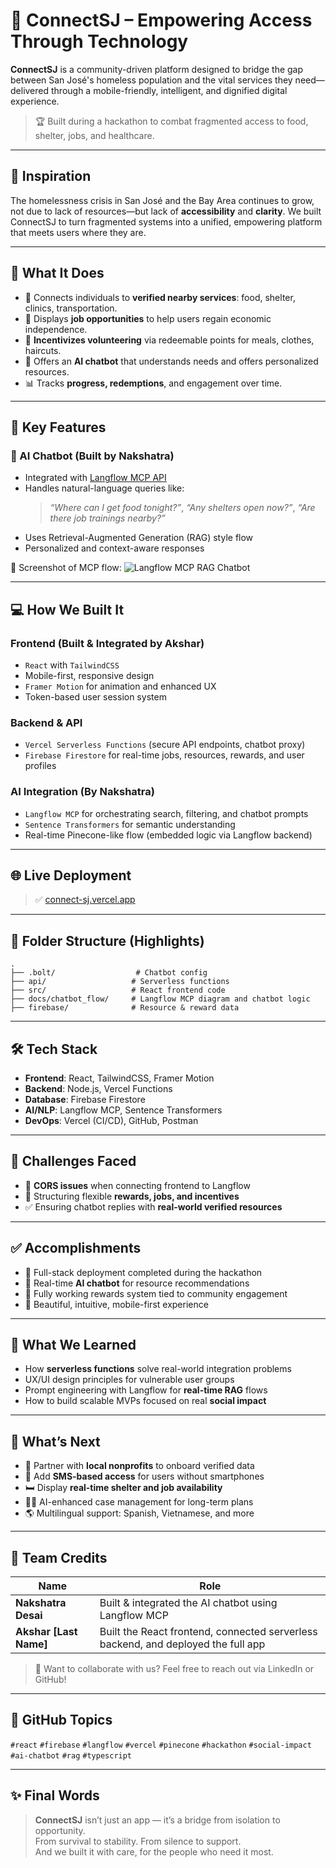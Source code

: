 # 🌉 ConnectSJ – Empowering Access Through Technology

**ConnectSJ** is a community-driven platform designed to bridge the gap between San José's homeless population and the vital services they need—delivered through a mobile-friendly, intelligent, and dignified digital experience.

> 🏆 Built during a hackathon to combat fragmented access to food, shelter, jobs, and healthcare.

---

## 🧠 Inspiration

The homelessness crisis in San José and the Bay Area continues to grow, not due to lack of resources—but lack of **accessibility** and **clarity**. We built ConnectSJ to turn fragmented systems into a unified, empowering platform that meets users where they are.

---

## 🚀 What It Does

- 📍 Connects individuals to **verified nearby services**: food, shelter, clinics, transportation.
- 💼 Displays **job opportunities** to help users regain economic independence.
- 🎁 **Incentivizes volunteering** via redeemable points for meals, clothes, haircuts.
- 🤖 Offers an **AI chatbot** that understands needs and offers personalized resources.
- 📊 Tracks **progress, redemptions**, and engagement over time.

---

## 🧩 Key Features

### 🤖 AI Chatbot (Built by Nakshatra)

- Integrated with [Langflow MCP API](https://github.com/logspace-ai/langflow)  
- Handles natural-language queries like:
  > *“Where can I get food tonight?”*, *“Any shelters open now?”*, *“Are there job trainings nearby?”*
- Uses Retrieval-Augmented Generation (RAG) style flow
- Personalized and context-aware responses

📂 Screenshot of MCP flow:
![Langflow MCP RAG Chatbot](docs/chatbot_flow/langflow_mcp_chatbot_flow.png)

---

## 💻 How We Built It

### Frontend (Built & Integrated by Akshar)

- `React` with `TailwindCSS`
- Mobile-first, responsive design
- `Framer Motion` for animation and enhanced UX
- Token-based user session system

### Backend & API

- `Vercel Serverless Functions` (secure API endpoints, chatbot proxy)
- `Firebase Firestore` for real-time jobs, resources, rewards, and user profiles

### AI Integration (By Nakshatra)

- `Langflow MCP` for orchestrating search, filtering, and chatbot prompts  
- `Sentence Transformers` for semantic understanding  
- Real-time Pinecone-like flow (embedded logic via Langflow backend)

---

## 🌐 Live Deployment

> ✅ [connect-sj.vercel.app](https://connect-sj.vercel.app)

---

## 📁 Folder Structure (Highlights)

```
.
├── .bolt/                  # Chatbot config
├── api/                   # Serverless functions
├── src/                   # React frontend code
├── docs/chatbot_flow/     # Langflow MCP diagram and chatbot logic
├── firebase/              # Resource & reward data
```

---

## 🛠 Tech Stack

- **Frontend**: React, TailwindCSS, Framer Motion  
- **Backend**: Node.js, Vercel Functions  
- **Database**: Firebase Firestore  
- **AI/NLP**: Langflow MCP, Sentence Transformers  
- **DevOps**: Vercel (CI/CD), GitHub, Postman

---

## 🧗 Challenges Faced

- 🛑 **CORS issues** when connecting frontend to Langflow
- 🧱 Structuring flexible **rewards, jobs, and incentives**
- ✅ Ensuring chatbot replies with **real-world verified resources**

---

## ✅ Accomplishments

- 🚀 Full-stack deployment completed during the hackathon  
- 🤖 Real-time **AI chatbot** for resource recommendations  
- 🎁 Fully working rewards system tied to community engagement  
- 📱 Beautiful, intuitive, mobile-first experience  

---

## 🧠 What We Learned

- How **serverless functions** solve real-world integration problems  
- UX/UI design principles for vulnerable user groups  
- Prompt engineering with Langflow for **real-time RAG** flows  
- How to build scalable MVPs focused on real **social impact**

---

## 🔮 What’s Next

- 🤝 Partner with **local nonprofits** to onboard verified data  
- 📲 Add **SMS-based access** for users without smartphones  
- 🛏️ Display **real-time shelter and job availability**  
- 🧑‍⚕️ AI-enhanced case management for long-term plans  
- 🌎 Multilingual support: Spanish, Vietnamese, and more  

---

## 👥 Team Credits

| Name              | Role |
|-------------------|------|
| **Nakshatra Desai** | Built & integrated the AI chatbot using Langflow MCP |
| **Akshar [Last Name]** | Built the React frontend, connected serverless backend, and deployed the full app |

> 🧠 Want to collaborate with us? Feel free to reach out via LinkedIn or GitHub!

---

## 📌 GitHub Topics

`#react` `#firebase` `#langflow` `#vercel` `#pinecone` `#hackathon` `#social-impact` `#ai-chatbot` `#rag` `#typescript`

---

## ✨ Final Words

> **ConnectSJ** isn’t just an app — it’s a bridge from isolation to opportunity.  
> From survival to stability. From silence to support.  
> And we built it with care, for the people who need it most.

